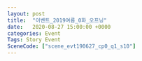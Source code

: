 ```yaml
---
layout: post
title:  "이벤트_2019여름_0화_오프닝"
date:   2020-08-27 15:00:00 +0000
categories: Event
Tags: Story Event
SceneCode: ["scene_evt190627_cp0_q1_s10"]
---
```

